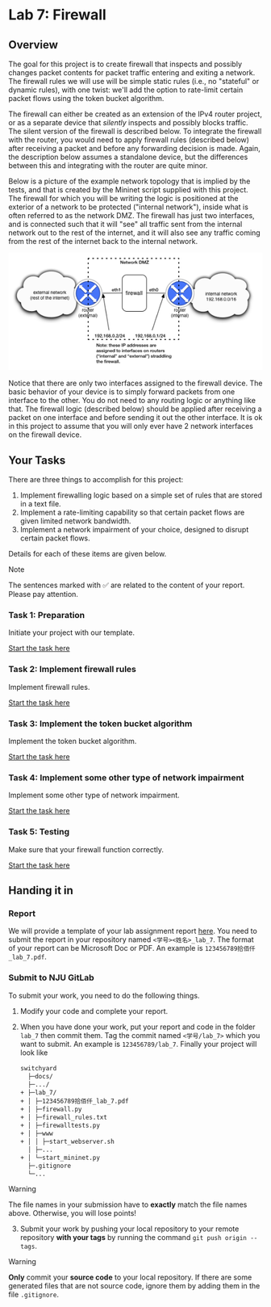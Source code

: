 # Lab 7: Firewall

## Overview

The goal for this project is to create firewall that inspects and
possibly changes packet contents for packet traffic entering and exiting
a network. The firewall rules we will use will be simple static rules
(i.e., no "stateful" or dynamic rules), with one twist: we'll add the
option to rate-limit certain packet flows using the token bucket
algorithm.

The firewall can either be created as an extension of the IPv4 router
project, or as a separate device that *silently* inspects and possibly
blocks traffic. The silent version of the firewall is described below.
To integrate the firewall with the router, you would need to apply
firewall rules (described below) after receiving a packet and before any
forwarding decision is made. Again, the description below assumes a
standalone device, but the differences between this and integrating with
the router are quite minor.

Below is a picture of the example network topology that is implied by
the tests, and that is created by the Mininet script supplied with this
project. The firewall for which you will be writing the logic is
positioned at the exterior of a network to be protected ("internal
network"), inside what is often referred to as the network DMZ. The
firewall has just two interfaces, and is connected such that it will
"see" all traffic sent from the internal network out to the rest of the
internet, and it will also see any traffic coming from the rest of the
internet back to the internal network.

![image](firewall_topology.png)

Notice that there are only two interfaces assigned to the firewall
device. The basic behavior of your device is to simply forward packets
from one interface to the other. You do not need to any routing logic or
anything like that. The firewall logic (described below) should be
applied after receiving a packet on one interface and before sending it
out the other interface. It is ok in this project to assume that you
will only ever have 2 network interfaces on the firewall device.


## Your Tasks

There are three things to accomplish for this project:

1.  Implement firewalling logic based on a simple set of rules that are
    stored in a text file.
2.  Implement a rate-limiting capability so that certain packet flows
    are given limited network bandwidth.
3.  Implement a network impairment of your choice, designed to disrupt
    certain packet flows.

Details for each of these items are given below.

> [!NOTE]
> The sentences marked with ✅ are related to the content of your report. Please pay attention.

### Task 1: Preparation

Initiate your project with our template.

[Start the task here](preparation.md)

### Task 2: Implement firewall rules 

Implement firewall rules.

[Start the task here](firewall-rules.md)

### Task 3: Implement the token bucket algorithm

Implement the token bucket algorithm.

[Start the task here](token-bucket.md)

### Task 4: Implement some other type of network impairment

Implement some other type of network impairment.

[Start the task here](impairment.md)

### Task 5: Testing

Make sure that your firewall function correctly.

[Start the task here](testing.md)


## Handing it in

### Report

We will provide a template of your lab assignment report [here](https://box.nju.edu.cn/d/123a70ac8ff34595b18f/). You need to submit the report in your repository named `<学号><姓名>_lab_7`. The format of your report can be Microsoft Doc or PDF. An example is `123456789拾佰仟_lab_7.pdf`.

### Submit to NJU GitLab

To submit your work, you need to do the following things.

1. Modify your code and complete your report.

2. When you have done your work, put your report and code in the folder `lab_7` then commit them. Tag the commit named `<学号/lab_7>` which you want to submit. An example is `123456789/lab_7`. Finally your project will look like

   ```
   switchyard
     ├─docs/
     ├─.../
   + ├─lab_7/
   + │ ├─123456789拾佰仟_lab_7.pdf
   + │ ├─firewall.py
   + │ ├─firewall_rules.txt
   + │ ├─firewalltests.py
   + │ ├─www
   + │ │ ├─start_webserver.sh
     │ ├─...
   + │ └─start_mininet.py
     ├─.gitignore
     └─...
   ```

  > [!WARNING]
  > The file names in your submission have to **exactly** match the file names above. Otherwise, you will lose points!

3. Submit your work by pushing your local repository to your remote repository **with your tags** by running the command `git push origin --tags`.

  > [!WARNING]
  > **Only** commit your **source code** to your local repository. If there are some generated files that are not source code, ignore them by adding them in the file `.gitignore`.
